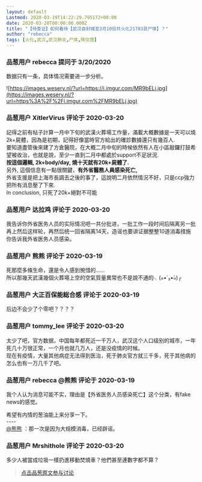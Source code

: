 ```yaml
---
layout: default
Lastmod: 2020-03-19T14:22:29.795172+00:00
date: 2020-03-20T00:00:00.000Z
title: "【待查证】如何看待【武汉自封城至3月10日共火化21703具尸体】？"
author: "rebecca"
tags: [火化,武汉,武汉肺炎,尸体,殡仪馆]
---
```



### 品葱用户 **rebecca** 提问于 3/20/2020
    
数据只有一条，具体情况需要进一步分析。  
  
![https://images.weserv.nl/?url=https://i.imgur.com/MR9bELj.jpg](https://images.weserv.nl/?url=https%3A%2F%2Fi.imgur.com%2FMR9bELj.jpg)
    
                

### 品葱用户 **XitlerVirus** 评论于 2020-03-20
        
記得之前有帖子計算一月中下旬的武漢火葬場工作量，滿載大概數據是一天可以燒2k+屍體，因為是初期，記得好像當時官方給出的確診數據還只有幾百人.  
要知道盡管後來建了方倉醫院，在大概二月中旬的時候依然有人在小區敲鑼打鼓希望被收治，也就是說，至少一直到二月中都處於support不足狀況.  
**按這個邏輯, 2k+body/day, 燒十天就有20k+屍體了.**  
另外, 這個信息有一點很關鍵，**有外省醫務人員感染死亡,**  
外省支援是把上海市長調去之後的事了，這說明二月依然情況不好，只是ccp強力把所有消息壓了下來.  
In conclusion, 只死了20k+絕對不可能
        
                

### 品葱用户 **达拉鸡** 评论于 2020-03-20
        
我告诉你外省医务人员的实际情况吧一共分批进，一批工作一段时间后隔离另一批再上然后这样轮，再然后统一回省隔离14天，造谣也要讲证据整整10道消毒措施你告诉我外省医务人员感染。
        
                

### 品葱用户 **熊熊** 评论于 2020-03-19
        
死那麼多條生命，還是令人感到惋惜的……  
所以那幾天武漢幾個火葬場上空的空氣質量異常也不是說不通的╮(๑•́ ₃•̀๑)╭
        
                

### 品葱用户 **大正百保能総合感** 评论于 2020-03-19
        
后边不会少了个零吧？？？？
        
                

### 品葱用户 **tommy_lee** 评论于 2020-03-20
        
太少了吧，官方数据，中国每年都死近一千万人，武汉这个人口级别的城市，一年死几十万很正常，一个月也就几万人，还是没疫情的时候。  
现在有疫情，大量其他病症无法得到医治，死于肺炎官方就三千多，死于其他病的怎么也有一万几千了吧。
        
                

### 品葱用户 **rebecca @熊熊** 评论于 2020-03-19
        
我个人认为消息可能不实，理由是【外省医务人员感染死亡】这个分类，有fake news的感觉。  
  
希望有内情的葱油能上来分享一下。  
\----  
[@熊熊]() ：那一次是因为大规模消毒，已经辟谣。
        
                

### 品葱用户 **Mrshithole** 评论于 2020-03-20
        
多少人被當成垃圾一樣扔進移動焚燒車？他們甚至連數字都不算？
        
                





> [点击品葱原文参与讨论](https://pincong.rocks/question/21468)

